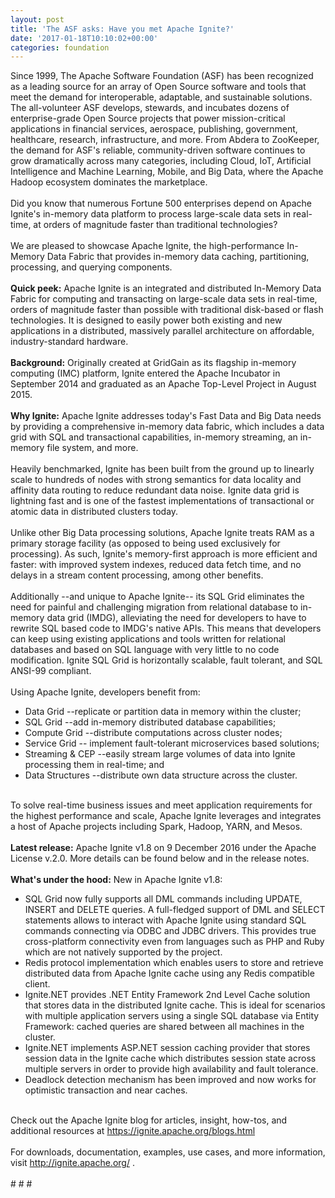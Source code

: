 ```yaml
---
layout: post
title: 'The ASF asks: Have you met Apache Ignite?'
date: '2017-01-18T10:10:02+00:00'
categories: foundation
---
```

<div>Since 1999, The Apache Software Foundation (ASF) has been recognized as a leading source for an array of Open Source software and tools that meet the demand for interoperable, adaptable, and sustainable solutions. The all-volunteer ASF develops, stewards, and incubates dozens of enterprise-grade Open Source projects that power mission-critical applications in financial services, aerospace, publishing, government, healthcare, research, infrastructure, and more. From Abdera to ZooKeeper, the demand for ASF's reliable, community-driven software continues to grow dramatically across many categories, including Cloud, IoT, Artificial Intelligence and Machine Learning, Mobile, and Big Data, where the Apache Hadoop ecosystem dominates the marketplace.</div> 
  <div><br /></div> 
  <div>Did you know that numerous Fortune 500 enterprises depend on Apache Ignite's in-memory data platform to process large-scale data sets in real-time, at orders of magnitude faster than traditional technologies?</div> 
  <div><br /></div> 
  <div>We are pleased to showcase Apache Ignite, the high-performance In-Memory Data Fabric that provides in-memory data caching, partitioning, processing, and querying components.</div> 
  <div><br /></div> 
  <div><strong>Quick peek:</strong> Apache Ignite is an integrated and distributed In-Memory Data Fabric for computing and transacting on large-scale data sets in real-time, orders of magnitude faster than possible with traditional disk-based or flash technologies. It is designed to easily power both existing and new applications in a distributed, massively parallel architecture on affordable, industry-standard hardware.</div> 
  <div><br /></div> 
  <div><strong>Background:</strong> Originally created at GridGain as its flagship in-memory computing (IMC) platform, Ignite entered the Apache Incubator in September 2014 and graduated as an Apache Top-Level Project in August 2015.</div> 
  <div><br /></div> 
  <div><strong>Why Ignite:</strong> Apache Ignite addresses today's Fast Data and Big Data needs by providing a comprehensive in-memory data fabric, which includes a data grid with SQL and transactional capabilities, in-memory streaming, an in-memory file system, and more.</div> 
  <div><br /></div> 
  <div>Heavily benchmarked, Ignite has been built from the ground up to linearly scale to hundreds of nodes with strong semantics for data locality and affinity data routing to reduce redundant data noise. Ignite data grid is lightning fast and is one of the fastest implementations of transactional or atomic data in distributed clusters today.</div> 
  <div><br /></div> 
  <div>Unlike other Big Data processing solutions, Apache Ignite treats RAM as a primary storage facility (as opposed to being used exclusively for processing). As such, Ignite's memory-first approach is more efficient and faster: with improved system indexes, reduced data fetch time, and no delays in a stream content processing, among other benefits.</div> 
  <div><br /></div> 
  <div>Additionally --and unique to Apache Ignite-- its SQL Grid eliminates the need for painful and challenging migration from relational database to in-memory data grid (IMDG), alleviating the need for developers to have to rewrite SQL based code to IMDG's native APIs. This means that developers can keep using existing applications and tools written for relational databases and based on SQL language with very little to no code modification. Ignite SQL Grid is horizontally scalable, fault tolerant, and SQL ANSI-99 compliant.</div> 
  <div><br /></div> 
  <div>Using Apache Ignite, developers benefit from:</div> 
  <div> 
    <ul> 
      <li>Data Grid --replicate or partition data in memory within the cluster;</li> 
      <li>SQL Grid --add in-memory distributed database capabilities;</li> 
      <li>Compute Grid --distribute computations across cluster nodes;</li> 
      <li>Service Grid -- implement fault-tolerant microservices based solutions;</li> 
      <li>Streaming &amp; CEP --easily stream large volumes of data into Ignite processing them in real-time; and</li> 
      <li>Data Structures --distribute own data structure across the cluster.</li> 
    </ul> 
  </div> 
  <div><br /></div> 
  <div>To solve real-time business issues and meet application requirements for the highest performance and scale, Apache Ignite leverages and integrates a host of Apache projects including Spark, Hadoop, YARN, and Mesos.</div> 
  <div><br /></div> 
  <div><strong>Latest release:</strong> Apache Ignite v1.8 on 9 December 2016 under the Apache License v.2.0. More details can be found below and in the release notes.</div> 
  <div><br /></div> 
  <div><strong>What's under the hood:</strong> New in Apache Ignite v1.8:</div> 
  <div> 
    <ul> 
      <li>SQL Grid now fully supports all DML commands including UPDATE, INSERT and DELETE queries. A full-fledged support of DML and SELECT statements allows to interact with Apache Ignite using standard SQL commands connecting via ODBC and JDBC drivers. This provides true cross-platform connectivity even from languages such as PHP and Ruby which are not natively supported by the project.&nbsp;</li> 
      <li>Redis protocol implementation which enables users to store and retrieve distributed data from Apache Ignite cache using any Redis compatible client.</li> 
      <li>Ignite.NET provides .NET Entity Framework 2nd Level Cache solution that stores data in the distributed Ignite cache. This is ideal for scenarios with multiple application servers using a single SQL database via Entity Framework: cached queries are shared between all machines in the cluster.</li> 
      <li>Ignite.NET implements ASP.NET session caching provider that stores session data in the Ignite cache which distributes session state across multiple servers in order to provide high availability and fault tolerance.</li> 
      <li>Deadlock detection mechanism has been improved and now works for optimistic transaction and near caches.</li> 
    </ul> 
  </div> 
  <div><br /></div> 
  <div>Check out the Apache Ignite blog for articles, insight, how-tos, and additional resources at <a href="https://ignite.apache.org/blogs.html">https://ignite.apache.org/blogs.html</a></div> 
  <div><br /></div> 
  <div>For downloads, documentation, examples, use cases, and more information, visit <a href="http://ignite.apache.org/">http://ignite.apache.org/</a> .</div> 
  <div><br /></div> 
  <div># # #</div> 
  <div><br /></div>
